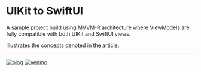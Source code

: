 # UIKit to SwiftUI

A sample project build using MVVM-R architecture where ViewModels are fully compatible with both UIKit and SwiftUI views.

Illustrates the concepts denoted in the [article](https://nalexn.github.io/uikit-switfui/?utm_source=github).


---

[![blog](https://img.shields.io/badge/blog-github-blue)](https://nalexn.github.io/?utm_source=nalexn_github) [![venmo](https://img.shields.io/badge/%F0%9F%8D%BA-Venmo-brightgreen)](https://venmo.com/nallexn)
